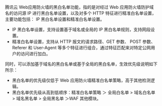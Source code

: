 腾讯云 Web应用防火墙的黑白名单功能，指的是对经过 Web 应用防火墙防护域名的访问源 IP 进行黑白名单设置，以及对多个 HTTP 特征进行精准白名单设置，主要功能包括： IP 黑白名单设置和精准白名单设置。
- IP 黑白名单设置，支持设置基于域名或全局的 IP 黑白名单规则，支持网段设置。
- 精准白名单设置，支持从 HTTP 报文的请求路径、GET 参数、 POST 参数、 Referer 和 User-Agent 等多个特征进行组合，通过特征匹配来对特定公网用户的访问进行加白。

同时，可以添加基于域名的黑白名单或基于全局的黑白名单，生效优先级说明如下所示：
- 黑白名单的优先级仅低于 Web 应用防火墙精准白名单策略，高于其他检测逻辑。
- 黑白名单优先级从高到低顺序：精准白名单策略 ＞ 全局白名单 > 域名白名单 > 域名黑名单 > 全局黑名单 ＞WAF 其他模块。
